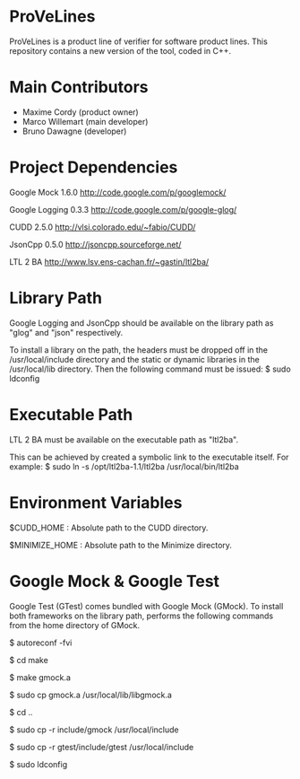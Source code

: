 # ProVeLines
ProVeLines is a product line of verifier for software product lines. This repository contains a new version of the tool, coded in C++.

# Main Contributors
- Maxime Cordy (product owner)
- Marco Willemart (main developer)
- Bruno Dawagne (developer)

# Project Dependencies

Google Mock 1.6.0
http://code.google.com/p/googlemock/

Google Logging 0.3.3
http://code.google.com/p/google-glog/

CUDD 2.5.0
http://vlsi.colorado.edu/~fabio/CUDD/

JsonCpp 0.5.0
http://jsoncpp.sourceforge.net/

LTL 2 BA
http://www.lsv.ens-cachan.fr/~gastin/ltl2ba/


# Library Path

Google Logging and JsonCpp should be available on the library path
as "glog" and "json" respectively.

To install a library on the path, the headers must be dropped off in
the /usr/local/include directory and the static or dynamic libraries
in the /usr/local/lib directory. Then the following command must be
issued: $ sudo ldconfig


# Executable Path

LTL 2 BA must be available on the executable path as "ltl2ba".

This can be achieved by created a symbolic link to the executable
itself. For example:
$ sudo ln -s /opt/ltl2ba-1.1/ltl2ba /usr/local/bin/ltl2ba


# Environment Variables

$CUDD_HOME : Absolute path to the CUDD directory.

$MINIMIZE_HOME : Absolute path to the Minimize directory.


# Google Mock & Google Test

Google Test (GTest) comes bundled with Google Mock (GMock). To
install both frameworks on the library path, performs the following
commands from the home directory of GMock.

$ autoreconf -fvi

$ cd make

$ make gmock.a

$ sudo cp gmock.a /usr/local/lib/libgmock.a

$ cd ..

$ sudo cp -r include/gmock /usr/local/include

$ sudo cp -r gtest/include/gtest /usr/local/include

$ sudo ldconfig
